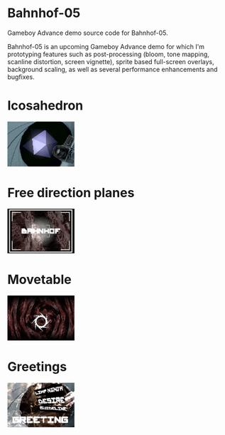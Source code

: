 # Bahnhof-05
Gameboy Advance demo source code for Bahnhof-05.

Bahnhof-05 is an upcoming Gameboy Advance demo for which I'm prototyping features such as post-processing (bloom, tone mapping, scanline distortion, screen vignette), sprite based full-screen overlays, background scaling, as well as several performance enhancements and bugfixes.

# Icosahedron
<img src="https://github.com/nkeetels/Bahnhof-05/blob/main/Screenshots/effect_icosahedron.png" width="30%" height="30%"></img>

# Free direction planes
<img src="https://github.com/nkeetels/Bahnhof-05/blob/main/Screenshots/effect_raytracing.png" width="30%" height="30%"></img>

# Movetable
<img src="https://github.com/nkeetels/Bahnhof-05/blob/main/Screenshots/effect_movetable.png" width="30%" height="30%"></img>

# Greetings
<img src="https://github.com/nkeetels/Bahnhof-05/blob/main/Screenshots/effect_greetings.png" width="30%" height="30%"></img>

